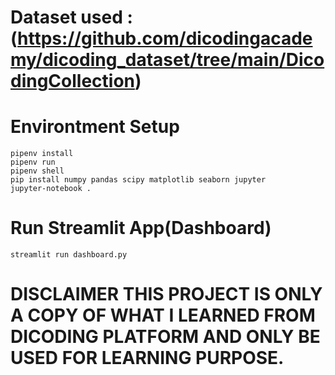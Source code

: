 # Dataset used : (https://github.com/dicodingacademy/dicoding_dataset/tree/main/DicodingCollection)

# Environtment Setup
```
pipenv install
pipenv run
pipenv shell
pip install numpy pandas scipy matplotlib seaborn jupyter
jupyter-notebook .
```

# Run Streamlit App(Dashboard)

```
streamlit run dashboard.py
```

# DISCLAIMER THIS PROJECT IS ONLY A COPY OF WHAT I LEARNED FROM DICODING PLATFORM AND ONLY BE USED FOR LEARNING PURPOSE.